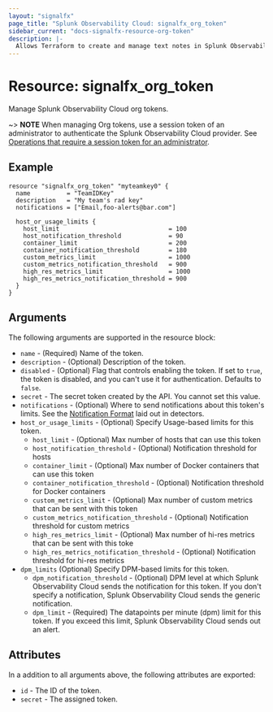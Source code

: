 ```yaml
---
layout: "signalfx"
page_title: "Splunk Observability Cloud: signalfx_org_token"
sidebar_current: "docs-signalfx-resource-org-token"
description: |-
  Allows Terraform to create and manage text notes in Splunk Observability Cloud
---
```


# Resource: signalfx_org_token

Manage Splunk Observability Cloud org tokens.

~> **NOTE** When managing Org tokens, use a session token of an administrator to authenticate the Splunk Observability Cloud provider. See [Operations that require a session token for an administrator](https://dev.splunk.com/observability/docs/administration/authtokens#Operations-that-require-a-session-token-for-an-administrator).

## Example

```hcl
resource "signalfx_org_token" "myteamkey0" {
  name          = "TeamIDKey"
  description   = "My team's rad key"
  notifications = ["Email,foo-alerts@bar.com"]

  host_or_usage_limits {
    host_limit                              = 100
    host_notification_threshold             = 90
    container_limit                         = 200
    container_notification_threshold        = 180
    custom_metrics_limit                    = 1000
    custom_metrics_notification_threshold   = 900
    high_res_metrics_limit                  = 1000
    high_res_metrics_notification_threshold = 900
  }
}
```

## Arguments

The following arguments are supported in the resource block:

* `name` - (Required) Name of the token.
* `description` - (Optional) Description of the token.
* `disabled` - (Optional) Flag that controls enabling the token. If set to `true`, the token is disabled, and you can't use it for authentication. Defaults to `false`.
* `secret` - The secret token created by the API. You cannot set this value.
* `notifications` - (Optional) Where to send notifications about this token's limits. See the [Notification Format](https://www.terraform.io/docs/providers/signalfx/r/detector.html#notification-format) laid out in detectors.
* `host_or_usage_limits` - (Optional) Specify Usage-based limits for this token.
  * `host_limit` - (Optional) Max number of hosts that can use this token
  * `host_notification_threshold` - (Optional) Notification threshold for hosts
  * `container_limit` - (Optional) Max number of Docker containers that can use this token
  * `container_notification_threshold` - (Optional) Notification threshold for Docker containers
  * `custom_metrics_limit` - (Optional) Max number of custom metrics that can be sent with this token
  * `custom_metrics_notification_threshold` - (Optional) Notification threshold for custom metrics
  * `high_res_metrics_limit` - (Optional) Max number of hi-res metrics that can be sent with this toke
  * `high_res_metrics_notification_threshold` - (Optional) Notification threshold for hi-res metrics
* `dpm_limits` (Optional) Specify DPM-based limits for this token.
  * `dpm_notification_threshold` - (Optional) DPM level at which Splunk Observability Cloud sends the notification for this token. If you don't specify a notification, Splunk Observability Cloud sends the generic notification.
  * `dpm_limit` - (Required) The datapoints per minute (dpm) limit for this token. If you exceed this limit, Splunk Observability Cloud sends out an alert.

## Attributes

In a addition to all arguments above, the following attributes are exported:

* `id` - The ID of the token.
* `secret` - The assigned token.
